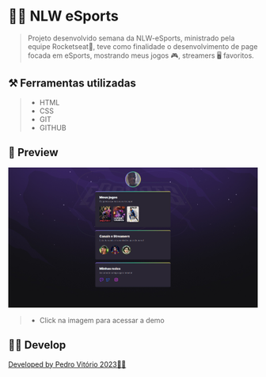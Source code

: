 # 👨‍💻 NLW eSports
> Projeto desenvolvido semana da NLW-eSports, ministrado pela equipe Rocketseat🚀, teve como finalidade o desenvolvimento de page focada em eSports, mostrando meus jogos 🎮, streamers 🖥️ favoritos.

## ⚒️ Ferramentas utilizadas 
>- HTML
>- CSS
>- GIT
>- GITHUB

## 👾 Preview
[![preview](./assents/preview.png)](https://phvitorio.github.io/NLW-Esports/)
>- Click na imagem para acessar a demo

##  👨‍💻 Develop
[Developed by Pedro Vitório 2023👨‍💻](https://www.instagram.com/ph_vitorio/)
